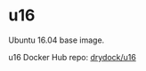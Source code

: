 # u16
Ubuntu 16.04 base image.

u16 Docker Hub repo: [drydock/u16](https://hub.docker.com/r/drydock/u16/)
  
